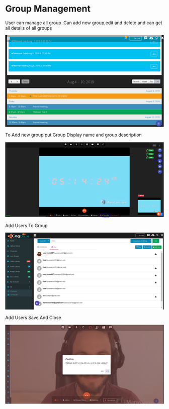 # Group Management

User can manage all group .Can add new group,edit and delete and can get all details of all groups

![](../.gitbook/assets/image%20%28140%29.png)

To Add new group put Group Display name and group description

![](../.gitbook/assets/image%20%28184%29.png)

Add Users To Group

![](../.gitbook/assets/image%20%28203%29.png)

Add Users Save And Close

![](../.gitbook/assets/image%20%2893%29.png)

